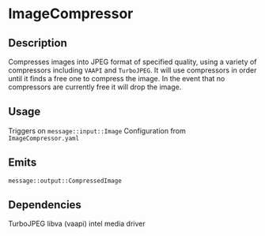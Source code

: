 ImageCompressor
===============

## Description
Compresses images into JPEG format of specified quality, using a variety of compressors including `VAAPI` and `TurboJPEG`.
It will use compressors in order until it finds a free one to compress the image.
In the event that no compressors are currently free it will drop the image.

## Usage
Triggers on `message::input::Image`
Configuration from `ImageCompressor.yaml`

## Emits
`message::output::CompressedImage`

## Dependencies
TurboJPEG
libva (vaapi)
intel media driver
